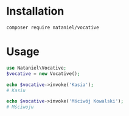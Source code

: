 # Installation
```
composer require nataniel/vocative
```

# Usage
```php
use Nataniel\Vocative;
$vocative = new Vocative();

echo $vocative->invoke('Kasia');
# Kasiu

echo $vocative->invoke('Mściwój Kowalski');
# Mściwoju
```